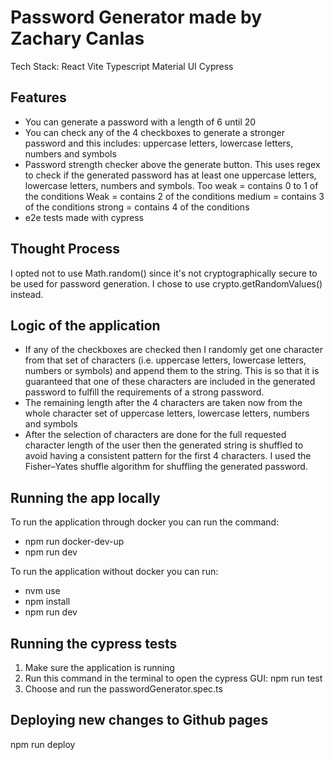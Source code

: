 # Password Generator made by Zachary Canlas
Tech Stack:
React
Vite
Typescript
Material UI
Cypress

## Features
- You can generate a password with a length of 6 until 20
- You can check any of the 4 checkboxes to generate a stronger password and this includes: uppercase letters, lowercase letters, numbers and symbols
- Password strength checker above the generate button. This uses regex to check if the generated password has at least one uppercase letters, lowercase letters, numbers and symbols. 
  Too weak = contains 0 to 1 of the conditions
  Weak = contains 2 of the conditions
  medium = contains 3 of the conditions
  strong = contains 4 of the conditions
- e2e tests made with cypress

## Thought Process
I opted not to use Math.random() since it's not cryptographically secure to be used for password generation. I chose to use crypto.getRandomValues() instead.

## Logic of the application
- If any of the checkboxes are checked then I randomly get one character from that set of characters (i.e. uppercase letters, lowercase letters, numbers or symbols) and append them to the string. This is so that it is guaranteed that one of these characters are included in the generated password to fulfill the requirements of a strong password.
- The remaining length after the 4 characters are taken now from the whole character set of uppercase letters, lowercase letters, numbers and symbols
- After the selection of characters are done for the full requested character length of the user then the generated string is shuffled to avoid having a consistent pattern for the first 4 characters. I used the Fisher–Yates shuffle algorithm for shuffling the generated password.

## Running the app locally
To run the application through docker you can run the command:
- npm run docker-dev-up
- npm run dev

To run the application without docker you can run:
- nvm use
- npm install
- npm run dev

## Running the cypress tests
1. Make sure the application is running
2. Run this command in the terminal to open the cypress GUI: npm run test
3. Choose and run the passwordGenerator.spec.ts

## Deploying new changes to Github pages
npm run deploy
